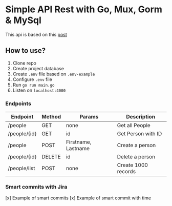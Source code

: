 # Simple API Rest with Go, Mux, Gorm & MySql

This api is based on this [post](https://dev.to/aspittel/how-i-built-an-api-with-mux-go-postgresql-and-gorm-5ah8)

## How to use?

1. Clone repo
2. Create project database
3. Create `.env` file based on `.env-example`
4. Configure `.env` file
5. Run `go run main.go`
6. Listen on `localhost:4000`

### Endpoints


| Endpoint | Method | Params | Description |
| -------- | ------ | ------ | ----------- |
| /people  | GET | none   | Get all People |
| /people/{id} | GET | id | Get Person with ID |
| /people | POST | Firstname, Lastname | Create a person |
| /people/{id} | DELETE | id | Delete a person |
| /people/list | POST | none | Create 1000 records |

### Smart commits with Jira

[x] Example of smart commits
[x] Example of smart commit with time

